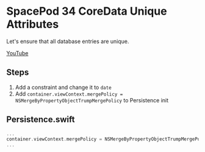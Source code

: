 # SpacePod 34 CoreData Unique Attributes

Let's ensure that all database entries are unique.

[YouTube](https://youtu.be/VIzapeVIr0A)

## Steps

1. Add a constraint and change it to `date`
2. Add `container.viewContext.mergePolicy = NSMergeByPropertyObjectTrumpMergePolicy` to Persistence init

## Persistence.swift

```swift
...
container.viewContext.mergePolicy = NSMergeByPropertyObjectTrumpMergePolicy
...
```
